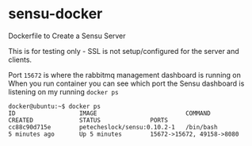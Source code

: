 sensu-docker
============

Dockerfile to Create a Sensu Server

This is for testing only - SSL is not setup/configured for the server and clients.

Port `15672` is where the rabbitmq management dashboard is running on
When you run container you can see which port the Sensu dashboard is listening on my running `docker ps`

```
docker@ubuntu:~$ docker ps
ID                  IMAGE                         COMMAND             CREATED             STATUS              PORTS
cc88c90d715e        petecheslock/sensu:0.10.2-1   /bin/bash           5 minutes ago       Up 5 minutes        15672->15672, 49158->8080
```

